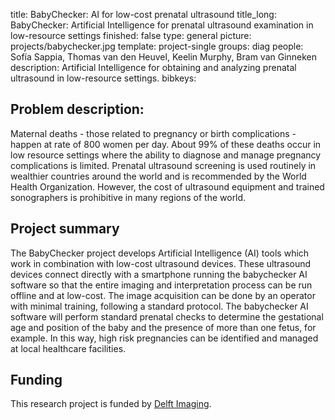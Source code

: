 title: BabyChecker: AI for low-cost prenatal ultrasound
title_long: BabyChecker: Artificial Intelligence for prenatal ultrasound examination in low-resource settings
finished: false
type: general
picture: projects/babychecker.jpg
template: project-single
groups: diag
people: Sofía Sappia, Thomas van den Heuvel, Keelin Murphy, Bram van Ginneken
description: Artificial Intelligence for obtaining and analyzing prenatal ultrasound in low-resource settings. 
bibkeys:

## Problem description:
Maternal deaths - those related to pregnancy or birth complications - happen at rate of 800 women per day.  About 99% of these deaths occur in low resource settings where the ability to diagnose and manage pregnancy complications is limited. Prenatal ultrasound screening is used routinely in wealthier countries around the world and is recommended by the World Health Organization.  However, the cost of ultrasound equipment and trained sonographers is prohibitive in many regions of the world. 

## Project summary
The BabyChecker project develops Artificial Intelligence (AI) tools which work in combination with low-cost ultrasound devices.  These ultrasound devices connect directly with a smartphone running the babychecker AI software so that the entire imaging and interpretation process can be run offline and at low-cost.  The image acquisition can be done by an operator with minimal training, following a standard protocol.  The babychecker AI software will perform standard prenatal checks to determine the gestational age and position of the baby and the presence of more than one fetus, for example.  In this way, high risk pregnancies can be identified and managed at local healthcare facilities. 


## Funding
This research project is funded by [Delft Imaging](https://www.delft.care/).
